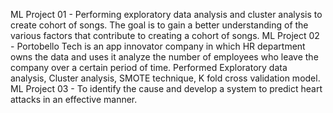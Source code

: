 ML Project 01 - Performing exploratory data analysis and cluster analysis to create cohort of songs. The goal is to gain a better understanding of the various factors that contribute to creating a cohort of songs.
ML Project 02 - Portobello Tech is an app innovator company in which HR department owns the data and uses it analyze the number of employees who leave the company over a certain period of time. Performed Exploratory data analysis, Cluster analysis, SMOTE technique, K fold cross validation model.
ML Project 03 - To identify the cause and develop a system to predict heart attacks in an effective manner. 

